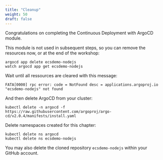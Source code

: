 ```yaml
---
title: "Cleanup"
weight: 50
draft: false
---
```


Congratulations on completing the Continuous Deployment with ArgoCD module.

This module is not used in subsequent steps, so you can remove the resources now, or at the end of the workshop:
```
argocd app delete ecsdemo-nodejs
watch argocd app get ecsdemo-nodejs
```

Wait until all ressources are cleared with this message:
```
FATA[0000] rpc error: code = NotFound desc = applications.argoproj.io "ecsdemo-nodejs" not found 
```

And then delete ArgoCD from your cluster:
```
kubectl delete -n argocd -f https://raw.githubusercontent.com/argoproj/argo-cd/v2.0.4/manifests/install.yaml
```

Delete namespaces created for this chapter:
```
kubectl delete ns argocd
kubectl delete ns ecsdemo-nodejs
```

You may also delete the cloned repository `ecsdemo-nodejs` within your GitHub account.
